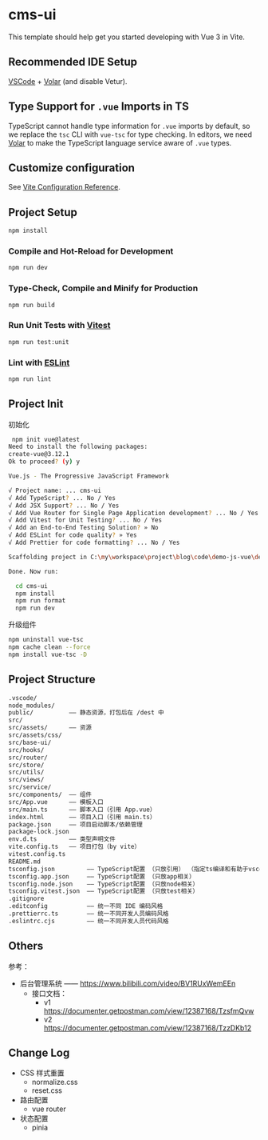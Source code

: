 # cms-ui

This template should help get you started developing with Vue 3 in Vite.

## Recommended IDE Setup

[VSCode](https://code.visualstudio.com/) + [Volar](https://marketplace.visualstudio.com/items?itemName=Vue.volar) (and disable Vetur).

## Type Support for `.vue` Imports in TS

TypeScript cannot handle type information for `.vue` imports by default, so we replace the `tsc` CLI with `vue-tsc` for type checking. In editors, we need [Volar](https://marketplace.visualstudio.com/items?itemName=Vue.volar) to make the TypeScript language service aware of `.vue` types.

## Customize configuration

See [Vite Configuration Reference](https://vite.dev/config/).

## Project Setup

```sh
npm install
```

### Compile and Hot-Reload for Development

```sh
npm run dev
```

### Type-Check, Compile and Minify for Production

```sh
npm run build
```

### Run Unit Tests with [Vitest](https://vitest.dev/)

```sh
npm run test:unit
```

### Lint with [ESLint](https://eslint.org/)

```sh
npm run lint
```

## Project Init

初始化

```bash
 npm init vue@latest
Need to install the following packages:
create-vue@3.12.1
Ok to proceed? (y) y

Vue.js - The Progressive JavaScript Framework

√ Project name: ... cms-ui
√ Add TypeScript? ... No / Yes
√ Add JSX Support? ... No / Yes
√ Add Vue Router for Single Page Application development? ... No / Yes
√ Add Vitest for Unit Testing? ... No / Yes
√ Add an End-to-End Testing Solution? » No
√ Add ESLint for code quality? » Yes
√ Add Prettier for code formatting? ... No / Yes

Scaffolding project in C:\my\workspace\project\blog\code\demo-js-vue\demo-04-project-userms\cms-ui...

Done. Now run:

  cd cms-ui
  npm install
  npm run format
  npm run dev
```

升级组件

```bash
npm uninstall vue-tsc
npm cache clean --force
npm install vue-tsc -D
```

## Project Structure

```bash
.vscode/
node_modules/
public/          —— 静态资源，打包后在 /dest 中
src/
src/assets/      —— 资源
src/assets/css/
src/base-ui/
src/hooks/
src/router/
src/store/
src/utils/
src/views/
src/service/
src/components/  —— 组件
src/App.vue      —— 模板入口
src/main.ts      —— 脚本入口（引用 App.vue）
index.html       —— 项目入口（引用 main.ts）
package.json     —— 项目启动脚本/依赖管理
package-lock.json
env.d.ts         —— 类型声明文件
vite.config.ts   —— 项目打包（by vite）
vitest.config.ts
README.md
tsconfig.json         —— TypeScript配置 （只放引用） （指定ts编译和有助于vscode提示）
tsconfig.app.json     —— TypeScript配置 （只放app相关）
tsconfig.node.json    —— TypeScript配置 （只放node相关）
tsconfig.vitest.json  —— TypeScript配置 （只放test相关）
.gitignore
.editconfig           —— 统一不同 IDE 编码风格
.prettierrc.ts        —— 统一不同开发人员编码风格
.eslintrc.cjs         —— 统一不同开发人员代码风格
```

## Others

参考：

- 后台管理系统 —— https://www.bilibili.com/video/BV1RUxWemEEn
  - 接口文档：
    - v1 https://documenter.getpostman.com/view/12387168/TzsfmQvw
    - v2 https://documenter.getpostman.com/view/12387168/TzzDKb12

## Change Log

- CSS 样式重置
  - normalize.css
  - reset.css
- 路由配置
  - vue router
- 状态配置
  - pinia
